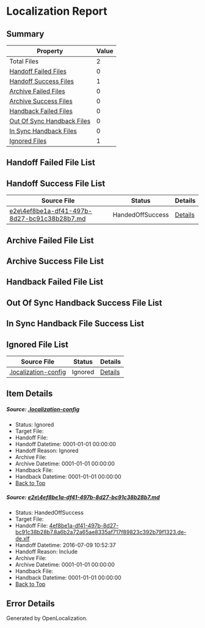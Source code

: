# <a name='report-top'></a> Localization Report

## Summary
 Property | Value 
 -------- | ----- 
 Total Files | 2
[ Handoff Failed Files ](#handoff-failed-list)| 0
[ Handoff Success Files ](#handoff-success-list)| 1
[ Archive Failed Files ](#archive-failed-list)| 0
[ Archive Success Files ](#archive-success-list)| 0
[ Handback Failed Files ](#handback-failed-list)| 0
[ Out Of Sync Handback Files ](#outofsync-handback-success-list)| 0
[ In Sync Handback Files ](#insync-handback-success-list)| 0
[ Ignored Files ](#ignored-list)| 1

## <a name='handoff-failed-list'></a> Handoff Failed File List

## <a name='handoff-success-list'></a> Handoff Success File List
 Source File | Status | Details 
 ----------- | ------ | ------- 
 [e2e\4ef8be1a-df41-497b-8d27-bc91c38b28b7.md](https://github.com/OpenLocalizationTestOrg/oltest/blob/909ae5e4c87692b2f8740ce4e4a14cb242289d9e/e2e/4ef8be1a-df41-497b-8d27-bc91c38b28b7.md) | HandedOffSuccess | [Details](#f0ff6bd5a4b349954ff8ef8ebe0791f562d7e00a1)

## <a name='archive-failed-list'></a> Archive Failed File List

## <a name='archive-success-list'></a> Archive Success File List

## <a name='handback-failed-list'></a> Handback Failed File List

## <a name='outofsync-handback-success-list'></a> Out Of Sync Handback Success File List

## <a name='insync-handback-success-list'></a> In Sync Handback File Success List

## <a name='ignored-list'></a> Ignored File List
 Source File | Status | Details 
 ----------- | ------ | ------- 
 [.localization-config](https://github.com/OpenLocalizationTestOrg/oltest/blob/909ae5e4c87692b2f8740ce4e4a14cb242289d9e/.localization-config) | Ignored | [Details](#3d4f252ac210baf56311d7e97dcc2db10974dbd20)

## Item Details
##### <a name='3d4f252ac210baf56311d7e97dcc2db10974dbd20'></a> Source: [.localization-config](https://github.com/OpenLocalizationTestOrg/oltest/blob/909ae5e4c87692b2f8740ce4e4a14cb242289d9e/.localization-config)
* Status: Ignored
* Target File: 
* Handoff File: 
* Handoff Datetime: 0001-01-01 00:00:00
* Handoff Reason: Ignored
* Archive File: 
* Archive Datetime: 0001-01-01 00:00:00
* Handback File: 
* Handback Datetime: 0001-01-01 00:00:00
* [Back to Top](#report-top)

##### <a name='f0ff6bd5a4b349954ff8ef8ebe0791f562d7e00a1'></a> Source: [e2e\4ef8be1a-df41-497b-8d27-bc91c38b28b7.md](https://github.com/OpenLocalizationTestOrg/oltest/blob/909ae5e4c87692b2f8740ce4e4a14cb242289d9e/e2e/4ef8be1a-df41-497b-8d27-bc91c38b28b7.md)
* Status: HandedOffSuccess
* Target File: 
* Handoff File: [4ef8be1a-df41-497b-8d27-bc91c38b28b7.8a6b2a72a65ae8335af717f89823c392b79f1323.de-de.xlf](https://github.com/OpenLocalizationTestOrg/olhandoff-e2e/blob/f423f1d39fddab8866986d1c350603ad0ccfea75/ol-handoff/OpenLocalizationTestOrg/oltest-dede-fly/ci/ht/4ef8be1a-df41-497b-8d27-bc91c38b28b7.8a6b2a72a65ae8335af717f89823c392b79f1323.de-de.xlf)
* Handoff Datetime: 2016-07-09 10:52:37
* Handoff Reason: Include
* Archive File: 
* Archive Datetime: 0001-01-01 00:00:00
* Handback File: 
* Handback Datetime: 0001-01-01 00:00:00
* [Back to Top](#report-top)


## Error Details

Generated by OpenLocalization.
